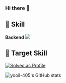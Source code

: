 ### Hi there 👋

<!--
**yooil-405/yooil-405** is a ✨ _special_ ✨ repository because its `README.md` (this file) appears on your GitHub profile.

Here are some ideas to get you started:

- 🔭 I’m currently working on ...
- 🌱 I’m currently learning ...
- 👯 I’m looking to collaborate on ...
- 🤔 I’m looking for help with ...
- 💬 Ask me about ...
- 📫 How to reach me: ...
- 😄 Pronouns: ...
- ⚡ Fun fact: ...
-->

## :wrench: Skill
<b>Backend</b>
<img src="https://img.shields.io/badge/java-007396?style=for-the-badge&logo=java&logoColor=white"> 

## :dart: Target Skill

[![Solved.ac Profile](http://mazassumnida.wtf/api/generate_badge?boj=yooil405)](https://solved.ac/yooil405)

![yooil-405's GitHub stats](https://github-readme-stats.vercel.app/api?username=yooil-405&show_icons=true&theme=synthwave)  
